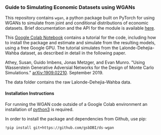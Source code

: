 ### Guide to Simulating Economic Datasets using WGANs

This repository contains `wgan`, a python package built on PyTorch for using WGANs to simulate from joint and conditional distributions of economic datasets. Brief documentation and the API for the module is available [here](https://ds-wgan.readthedocs.io/en/latest/).

This [Google Colab Notebook](https://colab.research.google.com/drive/1V3TOkPcU8pfPdoxH_UTSPUcNAfAtH9rW#scrollTo=rQtGe_MH746N) contains a tutorial for the code, including how to install the package and estimate and simulate from the resulting models, using a free Google GPU. The tutorial simulates from the Lalonde-Dehejia-Wahba dataset, as described in detail in the following paper.

Athey, Susan, Guido Imbens, Jonas Metzger, and Evan Munro.
"Using Wasserstein Generative Adversial Networks for the Design of Monte Carlo Simulations."
[arXiv:1909.02210](https://arxiv.org/abs/1909.02210). September 2019.

The data folder contains the raw Lalonde-Dehejia-Wahba data.

#### Installation Instructions

For running the WGAN code outside of a Google Colab environment an installation of [python3](https://www.python.org/downloads/) is required.

In order to install the package and dependencies from Github, use pip:
```
!pip install git+https://github.com/gsbDBI/ds-wgan
```
